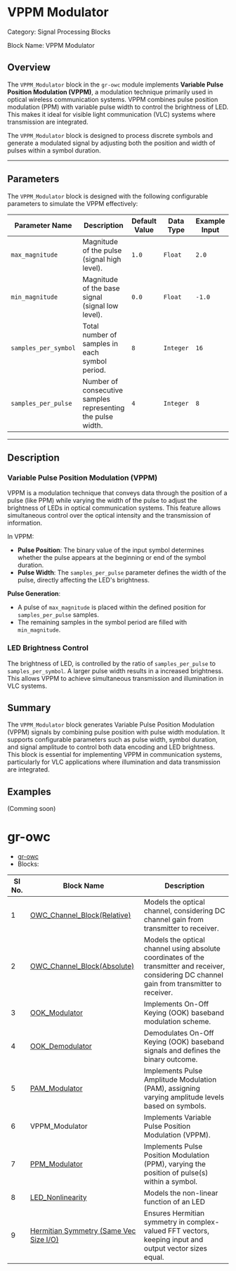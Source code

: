 # VPPM Modulator
Category: Signal Processing Blocks

Block Name: VPPM Modulator

## Overview
The `VPPM_Modulator` block in the `gr-owc` module implements **Variable Pulse Position Modulation (VPPM)**, a modulation technique primarily used in optical wireless communication systems. VPPM combines pulse position modulation (PPM) with variable pulse width to control the brightness of LED. This makes it ideal for visible light communication (VLC) systems where transmission are integrated.

The `VPPM_Modulator` block is designed to process discrete symbols and generate a modulated signal by adjusting both the position and width of pulses within a symbol duration.

---

## Parameters

The `VPPM_Modulator`  block is designed with the following configurable parameters to simulate the VPPM effectively:

| Parameter Name         | Description                                                                 | Default Value | Data Type   | Example Input | Condition                                      |
|------------------------|-----------------------------------------------------------------------------|---------------|-------------|----------------|------------------------------------------------|
| `max_magnitude`        | Magnitude of the pulse (signal high level).                                | `1.0`         | `Float`     | `2.0`          | `max_magnitude > min_magnitude`               |
| `min_magnitude`        | Magnitude of the base signal (signal low level).                           | `0.0`         | `Float`     | `-1.0`         | —                                              |
| `samples_per_symbol`   | Total number of samples in each symbol period.                             | `8`           | `Integer`   | `16`           | `> 0`                                          |
| `samples_per_pulse`    | Number of consecutive samples representing the pulse width.                | `4`           | `Integer`   | `8`            | `> 0 and < samples_per_symbol`                |

---

## Description

### Variable Pulse Position Modulation (VPPM)
VPPM is a modulation technique that conveys data through the position of a pulse (like PPM) while varying the width of the pulse to adjust the brightness of LEDs in optical communication systems. This feature allows simultaneous control over the optical intensity and the transmission of information.

In VPPM:
- **Pulse Position**: The binary value of the input symbol determines whether the pulse appears at the beginning or end of the symbol duration.
- **Pulse Width**: The `samples_per_pulse` parameter defines the width of the pulse, directly affecting the LED's brightness.

**Pulse Generation**:
   - A pulse of `max_magnitude` is placed within the defined position for `samples_per_pulse` samples.
   - The remaining samples in the symbol period are filled with `min_magnitude`.

### LED Brightness Control
The brightness of LED, is controlled by the ratio of `samples_per_pulse` to `samples_per_symbol`. A larger pulse width results in a increased brightness. This allows VPPM to achieve simultaneous transmission and illumination in VLC systems.

## Summary

The `VPPM_Modulator` block generates Variable Pulse Position Modulation (VPPM) signals by combining pulse position with pulse width modulation. It supports configurable parameters such as pulse width, symbol duration, and signal amplitude to control both data encoding and LED brightness. This block is essential for implementing VPPM in communication systems, particularly for VLC applications where illumination and data transmission are integrated.

## Examples

(Comming soon)

# gr-owc
* [gr-owc](https://github.com/UCaNLabUMB/gr-owc/tree/main)
*  Blocks:
  
| Sl No. | Block Name                    | Description                                                                                               |
|--------|--------------------------------|-----------------------------------------------------------------------------------------------------------|
| 1      | [OWC_Channel_Block(Relative)](https://github.com/UCaNLabUMB/gr-owc/blob/main/docs/gr-owc%3A%20Documentation/Blocks/OWC_Channel_Model(Relative).md)    | Models the optical channel, considering DC channel gain from transmitter to receiver.                     |
| 2      | [OWC_Channel_Block(Absolute)](https://github.com/UCaNLabUMB/gr-owc/blob/main/docs/gr-owc%3A%20Documentation/Blocks/OWC_Channel_Block(Absolute).md)    | Models the optical channel using absolute coordinates of the transmitter and receiver, considering DC channel gain from transmitter to receiver. |
| 3      | [OOK_Modulator](https://github.com/UCaNLabUMB/gr-owc/blob/main/docs/gr-owc%3A%20Documentation/Blocks/OOK_Modulator.md)                  | Implements On-Off Keying (OOK) baseband modulation scheme.                                                |
| 4      | [OOK_Demodulator](https://github.com/UCaNLabUMB/gr-owc/blob/main/docs/gr-owc%3A%20Documentation/Blocks/OOK_Demodulator.md)                | Demodulates On-Off Keying (OOK) baseband signals and defines the binary outcome.                          |
| 5      | [PAM_Modulator](https://github.com/UCaNLabUMB/gr-owc/blob/main/docs/gr-owc%3A%20Documentation/Blocks/PAM_Modulator.md)                | Implements Pulse Amplitude Modulation (PAM), assigning varying amplitude levels based on symbols.           |
| 6      | VPPM_Modulator              | Implements Variable Pulse Position Modulation (VPPM).                          |
| 7      | [PPM_Modulator](https://github.com/UCaNLabUMB/gr-owc/blob/main/docs/gr-owc%3A%20Documentation/Blocks/PPM_Modulator.md)                | Implements Pulse Position Modulation (PPM), varying the position of pulse(s) within a symbol.                          |
| 8      | [LED_Nonlinearity](https://github.com/UCaNLabUMB/gr-owc/blob/main/docs/gr-owc%3A%20Documentation/Blocks/LED_Nonlinearity.md)            | Models the non-linear function of an LED  |
| 9      | [Hermitian Symmetry (Same Vec Size I/O)](https://github.com/UCaNLabUMB/gr-owc/blob/main/docs/gr-owc%3A%20Documentation/Blocks/Hermitian_Symmetry_i_o_same_vec_size.md) | Ensures Hermitian symmetry in complex-valued FFT vectors, keeping input and output vector sizes equal.    |
